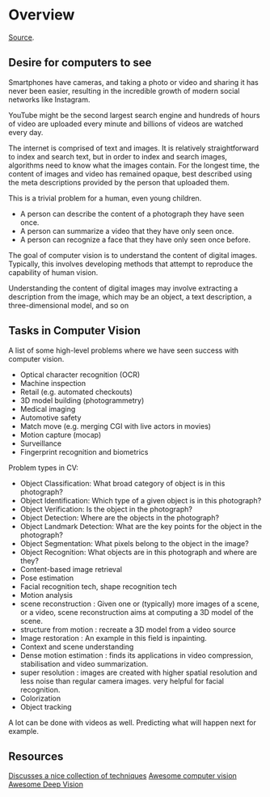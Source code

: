 # Overview 

[Source](https://machinelearningmastery.com/what-is-computer-vision/).

## Desire for computers to see 
Smartphones have cameras, and taking a photo or video and sharing it has never been easier, resulting in the incredible growth of modern social networks like Instagram.

YouTube might be the second largest search engine and hundreds of hours of video are uploaded every minute and billions of videos are watched every day.

The internet is comprised of text and images. It is relatively straightforward to index and search text, but in order to index and search images, algorithms need to know what the images contain. For the longest time, the content of images and video has remained opaque, best described using the meta descriptions provided by the person that uploaded them.

This is a trivial problem for a human, even young children.

- A person can describe the content of a photograph they have seen once.
- A person can summarize a video that they have only seen once.
- A person can recognize a face that they have only seen once before.

The goal of computer vision is to understand the content of digital images. Typically, this involves developing methods that attempt to reproduce the capability of human vision.

Understanding the content of digital images may involve extracting a description from the image, which may be an object, a text description, a three-dimensional model, and so on

## Tasks in Computer Vision

A list of some high-level problems where we have seen success with computer vision.
- Optical character recognition (OCR)
- Machine inspection
- Retail (e.g. automated checkouts)
- 3D model building (photogrammetry)
- Medical imaging
- Automotive safety
- Match move (e.g. merging CGI with live actors in movies)
- Motion capture (mocap)
- Surveillance
- Fingerprint recognition and biometrics

Problem types in CV:
- Object Classification: What broad category of object is in this photograph?
- Object Identification: Which type of a given object is in this photograph?
- Object Verification: Is the object in the photograph?
- Object Detection: Where are the objects in the photograph?
- Object Landmark Detection: What are the key points for the object in the photograph?
- Object Segmentation: What pixels belong to the object in the image?
- Object Recognition: What objects are in this photograph and where are they?
- Content-based image retrieval
- Pose estimation 
- Facial recognition tech, shape recognition tech
- Motion analysis 
- scene reconstruction : Given one or (typically) more images of a scene, or a video, scene reconstruction aims at computing a 3D model of the scene. 
- structure from motion : recreate a 3D model from a video source
- Image restoration : An example in this field is inpainting.
- Context and scene understanding
- Dense motion estimation : finds its applications in video compression, stabilisation and video summarization.
- super resolution : images are created with higher spatial resolution and less noise than regular camera images. very helpful for facial recognition. 
- Colorization
- Object tracking

A lot can be done with videos as well. Predicting what will happen next for example. 

## Resources
[Discusses a nice collection of techniques](https://heartbeat.fritz.ai/the-5-computer-vision-techniques-that-will-change-how-you-see-the-world-1ee19334354b) 
[Awesome computer vision](https://github.com/jbhuang0604/awesome-computer-vision#papers)
[Awesome Deep Vision](https://github.com/kjw0612/awesome-deep-vision)


